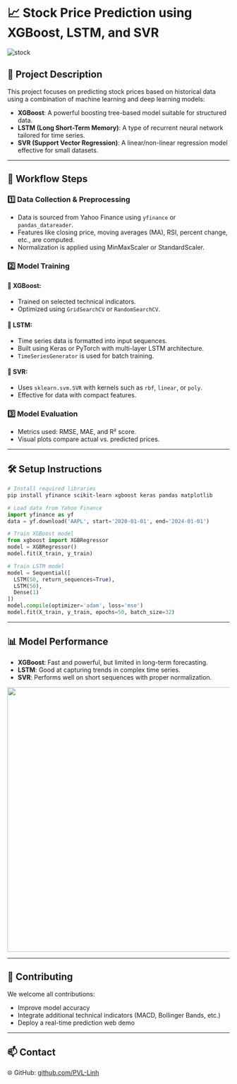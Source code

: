 # 📈 Stock Price Prediction using XGBoost, LSTM, and SVR

![stock](https://user-images.githubusercontent.com/yourusername/yourrepo/stock-prediction-banner.png)

## 📌 Project Description

This project focuses on predicting stock prices based on historical data using a combination of machine learning and deep learning models:

* **XGBoost**: A powerful boosting tree-based model suitable for structured data.
* **LSTM (Long Short-Term Memory)**: A type of recurrent neural network tailored for time series.
* **SVR (Support Vector Regression)**: A linear/non-linear regression model effective for small datasets.

---

## 🧠 Workflow Steps

### 1️⃣ Data Collection & Preprocessing

* Data is sourced from Yahoo Finance using `yfinance` or `pandas_datareader`.
* Features like closing price, moving averages (MA), RSI, percent change, etc., are computed.
* Normalization is applied using MinMaxScaler or StandardScaler.

### 2️⃣ Model Training

#### 🔹 XGBoost:

* Trained on selected technical indicators.
* Optimized using `GridSearchCV` or `RandomSearchCV`.

#### 🔹 LSTM:

* Time series data is formatted into input sequences.
* Built using Keras or PyTorch with multi-layer LSTM architecture.
* `TimeSeriesGenerator` is used for batch training.

#### 🔹 SVR:

* Uses `sklearn.svm.SVR` with kernels such as `rbf`, `linear`, or `poly`.
* Effective for data with compact features.

### 3️⃣ Model Evaluation

* Metrics used: RMSE, MAE, and R² score.
* Visual plots compare actual vs. predicted prices.

---

## 🛠️ Setup Instructions

```bash
# Install required libraries
pip install yfinance scikit-learn xgboost keras pandas matplotlib
```

```python
# Load data from Yahoo Finance
import yfinance as yf
data = yf.download('AAPL', start='2020-01-01', end='2024-01-01')
```

```python
# Train XGBoost model
from xgboost import XGBRegressor
model = XGBRegressor()
model.fit(X_train, y_train)
```

```python
# Train LSTM model
model = Sequential([
  LSTM(50, return_sequences=True),
  LSTM(50),
  Dense(1)
])
model.compile(optimizer='adam', loss='mse')
model.fit(X_train, y_train, epochs=50, batch_size=32)
```

---

## 📊 Model Performance

* **XGBoost**: Fast and powerful, but limited in long-term forecasting.
* **LSTM**: Good at capturing trends in complex time series.
* **SVR**: Performs well on short sequences with proper normalization.

<p align="center">
  <img src="https://user-images.githubusercontent.com/yourusername/yourrepo/prediction-results.png" width="600" />
</p>

---

## 🤝 Contributing

We welcome all contributions:

* Improve model accuracy
* Integrate additional technical indicators (MACD, Bollinger Bands, etc.)
* Deploy a real-time prediction web demo

---

## 📫 Contact

🌐 GitHub: [github.com/PVL-Linh](https://github.com/PVL-Linh)

